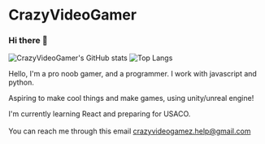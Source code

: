 # CrazyVideoGamer
### Hi there 👋

![CrazyVideoGamer's GitHub stats](https://github-readme-stats.vercel.app/api?username=CrazyVideoGamer&show_icons=true&theme=calm&count_private=true&hide_title=true)
<span>     </span>
![Top Langs](https://github-readme-stats.vercel.app/api/top-langs/?username=CrazyVideoGamer&layout=compact)


Hello, I'm a pro noob gamer, and a programmer. I work with javascript and python.

Aspiring to make cool things and make games, using unity/unreal engine!

I'm currently learning React and preparing for USACO.
<br /><br />
You can reach me through this email
crazyvideogamez.help@gmail.com
<br /><br />
<!--If you would like to help me, here are some active stackoverflow questions. Help would be much appreciated! -->

<!--
**CrazyVideoGamez/CrazyVideoGamez** is a ✨ _special_ ✨ repository because its `README.md` (this file) appears on your GitHub profile.

Here are some ideas to get you started:

- 🔭 I’m currently working on ...
- 🌱 I’m currently learning ...
- 👯 I’m looking to collaborate on ...
- 🤔 I’m looking for help with ...
- 💬 Ask me about ...
- 📫 How to reach me: ...
- 😄 Pronouns: ...
- ⚡ Fun fact: ...
-->
